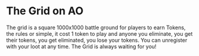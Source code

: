 # The Grid on AO

The grid is a square 1000x1000 battle ground for players to earn Tokens, the rules or simple, it cost 1 token to play and anyone you eliminate, you get their tokens, you get eliminated, you lose your tokens. You can unregister with your loot at any time. The Grid is always waiting for you!
